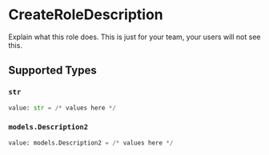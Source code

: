 # CreateRoleDescription

Explain what this role does. This is just for your team, your users will not see this.


## Supported Types

### `str`

```python
value: str = /* values here */
```

### `models.Description2`

```python
value: models.Description2 = /* values here */
```

